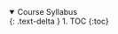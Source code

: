 <details open markdown="block">
  <summary>
    Course Syllabus
  </summary>
  {: .text-delta }
1. TOC
{:toc}
</details>
